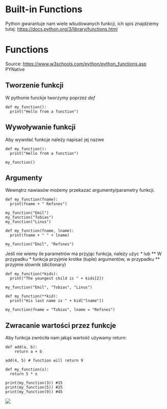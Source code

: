 # Built-in Functions
Python gwarantuje nam wiele wbudowanych funkcji, ich spis znajdziemy tutaj:
https://docs.python.org/3/library/functions.html


# Functions
Source: https://www.w3schools.com/python/python_functions.asp
PYNative
## Tworzenie funkcji
W pythonie funckje tworzymy poprzez *def*

```
def my_function():
  print("Hello from a function")
```

## Wywoływanie funkcji
Aby wywołać funkcje należy napisać jej nazwe

```
def my_function():
  print("Hello from a function")

my_function()
```

## Argumenty
Wewnątrz nawiasów możemy przekazać argumenty/parametry funkcji.

```
def my_function(fname):
  print(fname + " Refsnes")

my_function("Emil")
my_function("Tobias")
my_function("Linus")

def my_function(fname, lname):
  print(fname + " " + lname)

my_function("Emil", "Refsnes")
```

Jeśli nie wiemy ile parametrów ma przyjąc funkcja, należy użyc * lub **
W przypadku * funkcja przyjmie krotke (tuple) argumentów, w przypadku ** przyjmie slownik (dictionary)

```
def my_function(*kids):
  print("The youngest child is " + kids[2])

my_function("Emil", "Tobias", "Linus")

def my_function(**kid):
  print("His last name is " + kid["lname"])

my_function(fname = "Tobias", lname = "Refsnes")
```
## Zwracanie wartości przez funkcje
Aby funkcja zwróciła nam jakąś wartość używamy return:

```
def add(a, b):
    return a + b

add(4, 5) # function will return 9

def my_function(x):
  return 5 * x

print(my_function(3)) #15
print(my_function(5)) #25
print(my_function(9)) #45
```

![](python_functions.jpg)
